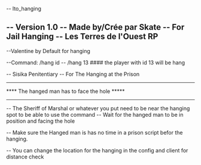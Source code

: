 -- lto_hanging 

-- Version 1.0
-- Made by/Crée par Skate
-- For Jail Hanging
-- Les Terres de l'Ouest RP
--------------------------

--Valentine by Default for hanging

--Command: /hang id
--  /hang 13 #### the player with id 13 will be hang

-- Sisika Penitentiary
-- For The Hanging at the Prison

***********************************************
****  The hanged man has to face the hole *****
***********************************************

-- The Sheriff of Marshal or whatever you put need to be near the hanging spot to be able to use the command
-- Wait for the hanged man to be in position and facing the hole


-- Make sure the Hanged man is has no time in a prison script befor the hanging.


-- You can change the location for the hanging in the config and client for distance check